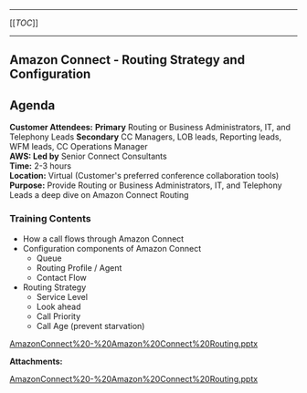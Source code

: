   

  

|    |    |    |    |
| --- | --- | --- | --- |

  

* * *

[[_TOC_]]

* * *

Amazon Connect - Routing Strategy and Configuration
---------------------------------------------------

**Agenda**
----------

**Customer Attendees:** **Primary** Routing or Business Administrators, IT, and Telephony Leads **Secondary** CC Managers, LOB leads, Reporting leads, WFM leads, CC Operations Manager   
**AWS: Led by** Senior Connect Consultants  
**Time:** 2-3 hours  
**Location:** Virtual (Customer's preferred conference collaboration tools)  
**Purpose:** Provide Routing or Business Administrators, IT, and Telephony Leads a deep dive on Amazon Connect Routing

### Training Contents 

*   How a call flows through Amazon Connect
*   Configuration components of Amazon Connect
    *   Queue
    *   Routing Profile / Agent
    *   Contact Flow
*   Routing Strategy
    *   Service Level
    *   Look ahead
    *   Call Priority
    *   Call Age (prevent starvation)

  

 [AmazonConnect%20-%20Amazon%20Connect%20Routing.pptx](/.attachments/DK-MobilizeforConnect/AmazonConnect%20-%20Amazon%20Connect%20Routing.pptx)

 **Attachments:** 


[AmazonConnect%20-%20Amazon%20Connect%20Routing.pptx](/.attachments/DK-MobilizeforConnect/AmazonConnect%20-%20Amazon%20Connect%20Routing.pptx)
